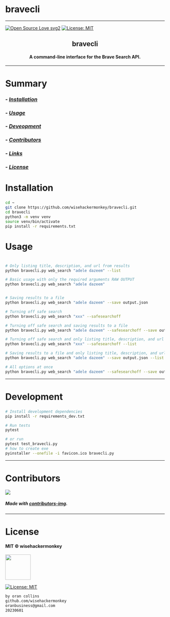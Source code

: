 # bravecli
----
[![Open Source Love svg2](https://badges.frapsoft.com/os/v2/open-source.svg?v=103)](https://github.com/ellerbrock/open-source-badges/)
[![License: MIT](https://img.shields.io/badge/License-MIT-yellow.svg)](https://opensource.org/licenses/MIT)

<h2 align="center">bravecli</h2>

<h4 align="center">A command-line interface for the Brave Search API.</h4>

---

# Summary
### -  *[Installation](#Installation)*
### -  *[Usage](#Usage)*
### -  *[Deveopment](#For-developers)*
### -  *[Contributors](#Contributors)*
### -  *[Links](#Links)*
### -  *[License](#License)*

 
# Installation
### 
```bash
cd ~
git clone https://github.com/wisehackermonkey/bravecli.git
cd bravecli
python3 -m venv venv
source venv/bin/activate
pip install -r requirements.txt
``` 




# Usage
### 
```bash

# Only listing title, description, and url from results
python bravecli.py web_search "adele dazeem" --list

# Basic usage with only the required arguments RAW OUTPUT
python bravecli.py web_search "adele dazeem"


# Saving results to a file
python bravecli.py web_search "adele dazeem" --save output.json

# Turning off safe search
python bravecli.py web_search "xxx" --safesearchoff

# Turning off safe search and saving results to a file
python bravecli.py web_search "adele dazeem" --safesearchoff --save output.json

# Turning off safe search and only listing title, description, and url from results
python bravecli.py web_search "xxx" --safesearchoff --list

# Saving results to a file and only listing title, description, and url from results
python bravecli.py web_search "adele dazeem" --save output.json --list

# All options at once
python bravecli.py web_search "adele dazeem" --safesearchoff --save output.json --list

```





-----------------
# Development
### 
```bash
# Install development dependencies
pip install -r requirements_dev.txt

# Run tests
pytest 

# or run
pytest test_bravecli.py
# how to create exe
pyinstaller --onefile -i favicon.ico bravecli.py

```










 -----------------
# Contributors

[![](https://contrib.rocks/image?repo=wisehackermonkey/bravecli)](https://github.com/wisehackermonkey/bravecli/graphs/contributors)

##### Made with [contributors-img](https://contrib.rocks).

-----------------


# License

#### MIT © wisehackermonkey
<img src="https://149753425.v2.pressablecdn.com/wp-content/uploads/2009/06/OSI_Standard_Logo_100X130.png" width="80">

[![License: MIT](https://img.shields.io/badge/License-MIT-yellow.svg)](https://opensource.org/licenses/MIT)
```bash
by oran collins
github.com/wisehackermonkey
oranbusiness@gmail.com
20230601
```